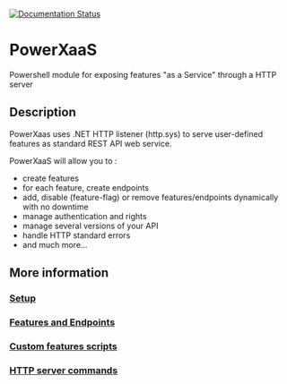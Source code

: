 
[![Documentation Status](https://readthedocs.org/projects/powerxaas/badge/?version=latest)](http://powerxaas.readthedocs.io/en/latest/?badge=latest)

# PowerXaaS
Powershell module for exposing features "as a Service" through a HTTP server

## Description

PowerXaas uses .NET HTTP listener (http.sys) to serve user-defined features as standard REST API web service. 

PowerXaaS will allow you to :
  - create features
  - for each feature, create endpoints
  - add, disable (feature-flag) or remove features/endpoints dynamically with no downtime
  - manage authentication and rights
  - manage several versions of your API
  - handle HTTP standard errors
  - and much more...

## More information

### [Setup](https://github.com/otabut/PowerXaaS/blob/master/docs/setup.md)
### [Features and Endpoints](https://github.com/otabut/PowerXaaS/blob/master/docs/features-and-endpoints.md)
### [Custom features scripts](https://github.com/otabut/PowerXaaS/blob/master/docs/custom-features-scripts.md)
### [HTTP server commands](https://github.com/otabut/PowerXaaS/blob/master/docs/http-server-commands.md)

